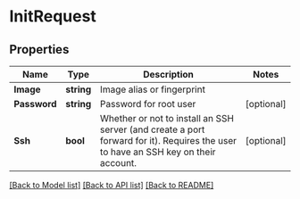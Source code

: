 # InitRequest

## Properties

Name | Type | Description | Notes
------------ | ------------- | ------------- | -------------
**Image** | **string** | Image alias or fingerprint | 
**Password** | **string** | Password for root user | [optional] 
**Ssh** | **bool** | Whether or not to install an SSH server (and create a port forward for it). Requires the user to have an SSH key on their account.  | [optional] 

[[Back to Model list]](../README.md#documentation-for-models) [[Back to API list]](../README.md#documentation-for-api-endpoints) [[Back to README]](../README.md)


